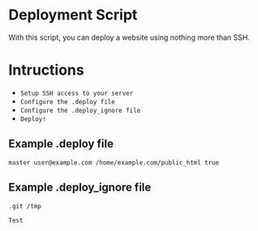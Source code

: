 # Deployment Script

With this script, you can deploy a website using nothing more than SSH.

# Intructions

 - `Setup SSH access to your server`
 - `Configure the .deploy file`
 - `Configure the .deploy_ignore file`
 - `Deploy!`

## Example .deploy file

`master user@example.com /home/example.com/public_html true`

## Example .deploy_ignore file

`.git
/tmp`

<code>Test</code>

